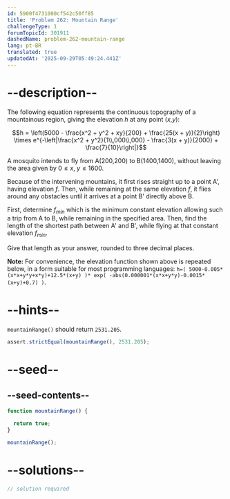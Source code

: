 ```yaml
---
id: 5900f4731000cf542c50ff85
title: 'Problem 262: Mountain Range'
challengeType: 1
forumTopicId: 301911
dashedName: problem-262-mountain-range
lang: pt-BR
translated: true
updatedAt: '2025-09-29T05:49:24.441Z'
---
```


# --description--

The following equation represents the continuous topography of a mountainous region, giving the elevation $h$ at any point ($x$,$y$):

$$h = \left(5000 - \frac{x^2 + y^2 + xy}{200} + \frac{25(x + y)}{2}\right) \times e^{-\left|\frac{x^2 + y^2}{1\\,000\\,000} - \frac{3(x + y)}{2000} + \frac{7}{10}\right|}$$

A mosquito intends to fly from A(200,200) to B(1400,1400), without leaving the area given by $0 ≤ x$, $y ≤ 1600$.

Because of the intervening mountains, it first rises straight up to a point A', having elevation $f$. Then, while remaining at the same elevation $f$, it flies around any obstacles until it arrives at a point B' directly above B.

First, determine $f_{min}$ which is the minimum constant elevation allowing such a trip from A to B, while remaining in the specified area. Then, find the length of the shortest path between A' and B', while flying at that constant elevation $f_{min}$.

Give that length as your answer, rounded to three decimal places.

**Note:** For convenience, the elevation function shown above is repeated below, in a form suitable for most programming languages: `h=( 5000-0.005*(x*x+y*y+x*y)+12.5*(x+y) )* exp( -abs(0.000001*(x*x+y*y)-0.0015*(x+y)+0.7) )`.

# --hints--

`mountainRange()` should return `2531.205`.

```js
assert.strictEqual(mountainRange(), 2531.205);
```

# --seed--

## --seed-contents--

```js
function mountainRange() {

  return true;
}

mountainRange();
```

# --solutions--

```js
// solution required
```
